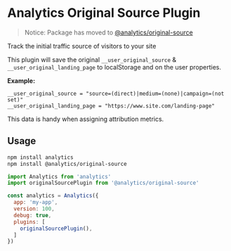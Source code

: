 # Analytics Original Source Plugin

> Notice: Package has moved to [@analytics/original-source](https://www.npmjs.com/package/@analytics/original-source)

Track the initial traffic source of visitors to your site

This plugin will save the original `__user_original_source` & `__user_original_landing_page` to localStorage and on the user properties.

**Example:**

```
__user_original_source = "source=(direct)|medium=(none)|campaign=(not set)"
__user_original_landing_page = "https://www.site.com/landing-page"
```

This data is handy when assigning attribution metrics.

## Usage

```bash
npm install analytics
npm install @analytics/original-source
```

```js
import Analytics from 'analytics'
import originalSourcePlugin from '@analytics/original-source'

const analytics = Analytics({
  app: 'my-app',
  version: 100,
  debug: true,
  plugins: [
    originalSourcePlugin(),
  ]
})
```
